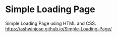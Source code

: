 # Simple Loading Page
Simple Loading Page using HTML and CSS. https://ashwinjose.github.io/Simple-Loading-Page/
